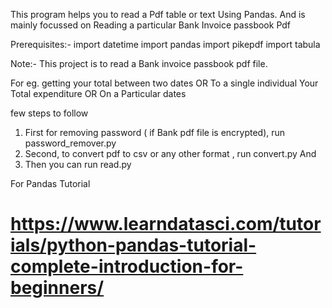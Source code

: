 This program helps you to read a Pdf table or text  Using Pandas. 
        And is mainly focussed on Reading a particular Bank Invoice passbook Pdf


Prerequisites:-
import datetime
import pandas
import pikepdf
import tabula 

Note:- This project is to read a Bank invoice passbook pdf file. 

For eg. getting your total between two dates
                OR 
        To a single individual Your Total expenditure
                OR
        On a Particular dates

few steps to follow
1. First for removing password ( if Bank pdf file is encrypted), run password_remover.py
2. Second,  to convert pdf to csv or any other format , run convert.py
And
3. Then you can run read.py


For Pandas Tutorial

#  https://www.learndatasci.com/tutorials/python-pandas-tutorial-complete-introduction-for-beginners/
